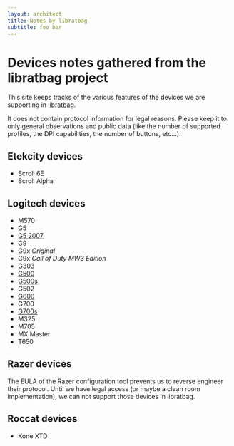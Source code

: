 ```yaml
---
layout: architect
title: Notes by libratbag
subtitle: foo bar
---
```


# Devices notes gathered from the libratbag project

This site keeps tracks of the various features of the devices we are supporting
in [libratbag](https://github.com/libratbag/libratbag).

It does not contain protocol information for legal reasons.
Please keep it to only general observations and public data (like the number of
supported profiles, the DPI capabilities, the number of buttons, etc...).

## Etekcity devices
- Scroll 6E
- Scroll Alpha

## Logitech devices
- M570
- G5
- [G5 2007](G5.html)
- G9
- G9x _Original_
- G9x _Call of Duty MW3 Edition_
- G303
- [G500](G500.html)
- [G500s](G500s.html)
- G502
- [G600](G600.html)
- G700
- [G700s](G700s.html)
- M325
- M705
- MX Master
- T650

## Razer devices
The EULA of the Razer configuration tool prevents us to reverse engineer their
protocol. Until we have legal access (or maybe a clean room implementation), we
can not support those devices in libratbag.

## Roccat devices
- Kone XTD
